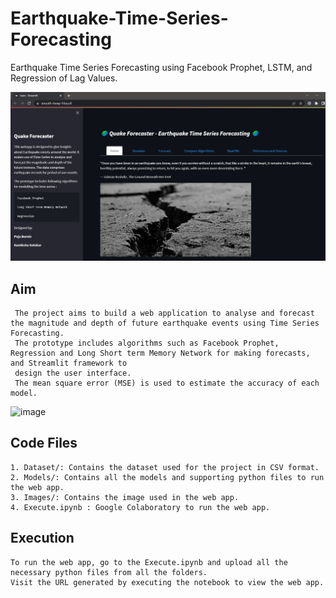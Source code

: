 # Earthquake-Time-Series-Forecasting
 Earthquake Time Series Forecasting using Facebook Prophet, LSTM, and Regression of Lag Values.
 
 ![Alt text](/Images/WebApp.png?raw=true "Web Application")
 
 ## Aim
     The project aims to build a web application to analyse and forecast the magnitude and depth of future earthquake events using Time Series Forecasting. 
     The prototype includes algorithms such as Facebook Prophet, Regression and Long Short term Memory Network for making forecasts, and Streamlit framework to 
     design the user interface. 
     The mean square error (MSE) is used to estimate the accuracy of each model.
![image](https://user-images.githubusercontent.com/32237878/163139329-b13ac0e8-62ec-4f95-83a9-47e681938eb7.png)


## Code Files

    1. Dataset/: Contains the dataset used for the project in CSV format.
    2. Models/: Contains all the models and supporting python files to run the web app.
    3. Images/: Contains the image used in the web app.
    4. Execute.ipynb : Google Colaboratory to run the web app.
       
       
## Execution

    To run the web app, go to the Execute.ipynb and upload all the necessary python files from all the folders.
    Visit the URL generated by executing the notebook to view the web app.
